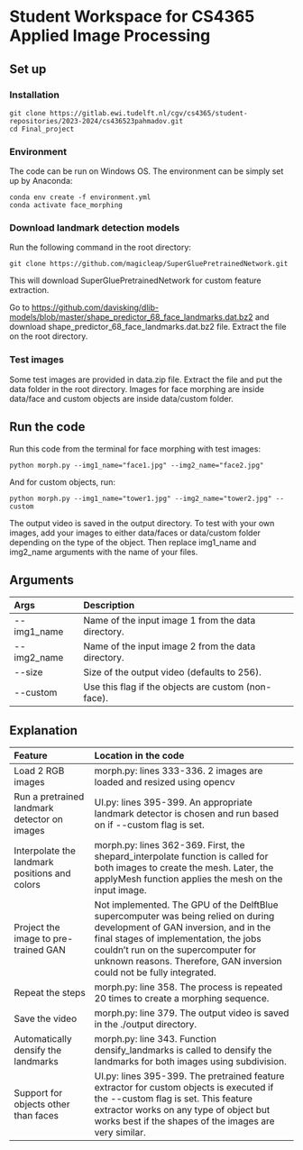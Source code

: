 # Student Workspace for CS4365 Applied Image Processing

## Set up

### Installation
```
git clone https://gitlab.ewi.tudelft.nl/cgv/cs4365/student-repositories/2023-2024/cs436523pahmadov.git
cd Final_project
```
### Environment
The code can be run on Windows OS.
The environment can be simply set up by Anaconda:
```
conda env create -f environment.yml
conda activate face_morphing
```
### Download landmark detection models
Run the following command in the root directory:
```
git clone https://github.com/magicleap/SuperGluePretrainedNetwork.git
```
This will download SuperGluePretrainedNetwork for custom feature extraction.

Go to https://github.com/davisking/dlib-models/blob/master/shape_predictor_68_face_landmarks.dat.bz2 and download shape_predictor_68_face_landmarks.dat.bz2 file. Extract the file on the root directory.


### Test images
Some test images are provided in data.zip file. Extract the file and put the data folder in the root directory. Images for face morphing are inside data/face and custom objects are inside data/custom folder.


## Run the code

Run this code from the terminal for face morphing with test images:
```
python morph.py --img1_name="face1.jpg" --img2_name="face2.jpg" 

```
And for custom objects, run:
```
python morph.py --img1_name="tower1.jpg" --img2_name="tower2.jpg" --custom
```
The output video is saved in the output directory. To test with your own images, add your images to either data/faces or data/custom folder depending on the type of the object. Then replace img1_name and img2_name arguments with the name of your files.


## Arguments

| Args | Description
| :--- | :----------
| --img1_name | Name of the input image 1 from the data directory.
| --img2_name | Name of the input image 2 from the data directory.
| --size | Size of the output video (defaults to 256).
| --custom | Use this flag if the objects are custom (non-face).


## Explanation
| Feature | Location in the code
| :--- | :----------
| Load 2 RGB images | morph.py: lines 333-336. 2 images are loaded and resized using opencv
| Run a pretrained landmark detector on images | UI.py: lines 395-399. An appropriate landmark detector is chosen and run based on if --custom flag is set.
| Interpolate the landmark positions and colors | morph.py: lines 362-369. First, the shepard_interpolate function is called for both images to create the mesh. Later, the applyMesh function applies the mesh on the input image. 
| Project the image to pre-trained GAN | Not implemented. The GPU of the DelftBlue supercomputer was being relied on during development of GAN inversion, and in the final stages of implementation, the jobs couldn’t run on the supercomputer for unknown reasons. Therefore, GAN inversion could not be fully integrated.
| Repeat the steps | morph.py: line 358. The process is repeated 20 times to create a morphing sequence.  
| Save the video | morph.py: line 379. The output video is saved in the ./output directory. 
| Automatically densify the landmarks | morph.py: line 343. Function densify_landmarks is called to densify the landmarks for both images using subdivision.
| Support for objects other than faces | UI.py: lines 395-399. The pretrained feature extractor for custom objects is executed if the --custom flag is set. This feature extractor works on any type of object but works best if the shapes of the images are very similar.





